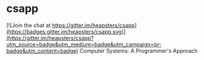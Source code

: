 # csapp

[![Join the chat at https://gitter.im/heapsters/csapp](https://badges.gitter.im/heapsters/csapp.svg)](https://gitter.im/heapsters/csapp?utm_source=badge&utm_medium=badge&utm_campaign=pr-badge&utm_content=badge)
Computer Systems: A Programmer's Approach 
